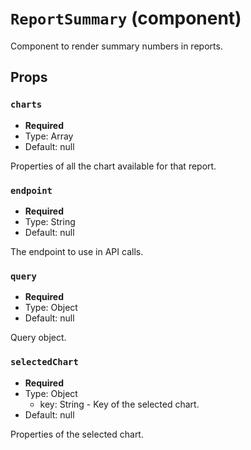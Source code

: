 `ReportSummary` (component)
===========================

Component to render summary numbers in reports.

Props
-----

### `charts`

- **Required**
- Type: Array
- Default: null

Properties of all the chart available for that report.

### `endpoint`

- **Required**
- Type: String
- Default: null

The endpoint to use in API calls.

### `query`

- **Required**
- Type: Object
- Default: null

Query object.

### `selectedChart`

- **Required**
- Type: Object
  - key: String - Key of the selected chart.
- Default: null

Properties of the selected chart.

